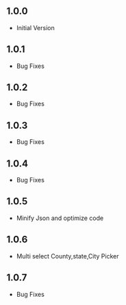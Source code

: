 ## 1.0.0

* Initial Version
## 1.0.1

* Bug Fixes

## 1.0.2

* Bug Fixes

## 1.0.3
* Bug Fixes

## 1.0.4

* Bug Fixes

## 1.0.5

* Minify Json and optimize code
## 1.0.6

* Multi select County,state,City Picker
## 1.0.7

* Bug Fixes
